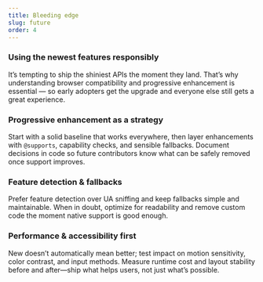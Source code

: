 ```yaml
---
title: Bleeding edge
slug: future
order: 4
---
```


### Using the newest features responsibly

It’s tempting to ship the shiniest APIs the moment they land. That’s why understanding browser compatibility and progressive enhancement is essential — so early adopters get the upgrade and everyone else still gets a great experience.

### Progressive enhancement as a strategy

Start with a solid baseline that works everywhere, then layer enhancements with `@supports`, capability checks, and sensible fallbacks. Document decisions in code so future contributors know what can be safely removed once support improves.

### Feature detection & fallbacks

Prefer feature detection over UA sniffing and keep fallbacks simple and maintainable. When in doubt, optimize for readability and remove custom code the moment native support is good enough.

### Performance & accessibility first

New doesn’t automatically mean better; test impact on motion sensitivity, color contrast, and input methods. Measure runtime cost and layout stability before and after—ship what helps users, not just what’s possible.
